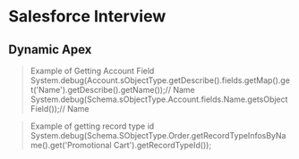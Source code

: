 
# Salesforce Interview

## Dynamic Apex
> Example of Getting Account Field
System.debug(Account.sObjectType.getDescribe().fields.getMap().get('Name').getDescribe().getName());// Name
System.debug(Schema.sObjectType.Account.fields.Name.getsObjectField());// Name

> Example of getting record type id
System.debug(Schema.SObjectType.Order.getRecordTypeInfosByName().get('Promotional Cart').getRecordTypeId());

